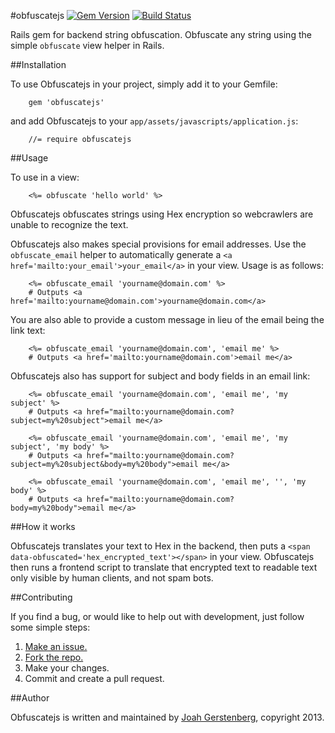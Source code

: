 #obfuscatejs [![Gem Version](https://badge.fury.io/rb/obfuscatejs.png)](http://badge.fury.io/rb/obfuscatejs) [![Build Status](https://travis-ci.org/JoahG/obfuscatejs.png?branch=master)](https://travis-ci.org/JoahG/obfuscatejs)

Rails gem for backend string obfuscation. Obfuscate any string using the simple `obfuscate` view helper in Rails.

##Installation

To use Obfuscatejs in your project, simply add it to your Gemfile:

```
	gem 'obfuscatejs'
```

and add Obfuscatejs to your `app/assets/javascripts/application.js`:

```
	//= require obfuscatejs 
```

##Usage

To use in a view:

```
	<%= obfuscate 'hello world' %>
```

Obfuscatejs obfuscates strings using Hex encryption so webcrawlers are unable to recognize the text. 

Obfuscatejs also makes special provisions for email addresses. Use the `obfuscate_email` helper to automatically generate a `<a href='mailto:your_email'>your_email</a>` in your view. Usage is as follows:

```
	<%= obfuscate_email 'yourname@domain.com' %>
	# Outputs <a href='mailto:yourname@domain.com'>yourname@domain.com</a>
```

You are also able to provide a custom message in lieu of the email being the link text:

```
	<%= obfuscate_email 'yourname@domain.com', 'email me' %>
	# Outputs <a href='mailto:yourname@domain.com'>email me</a>
```

Obfuscatejs also has support for subject and body fields in an email link:

```
	<%= obfuscate_email 'yourname@domain.com', 'email me', 'my subject' %>
	# Outputs <a href="mailto:yourname@domain.com?subject=my%20subject">email me</a>

	<%= obfuscate_email 'yourname@domain.com', 'email me', 'my subject', 'my body' %>
	# Outputs <a href="mailto:yourname@domain.com?subject=my%20subject&body=my%20body">email me</a>

	<%= obfuscate_email 'yourname@domain.com', 'email me', '', 'my body' %>
	# Outputs <a href="mailto:yourname@domain.com?body=my%20body">email me</a>
```

##How it works

Obfuscatejs translates your text to Hex in the backend, then puts a `<span data-obfuscated='hex_encrypted_text'></span>` in your view. Obfuscatejs then runs a frontend script to translate that encrypted text to readable text only visible by human clients, and not spam bots.

##Contributing

If you find a bug, or would like to help out with development, just follow some simple steps:

  1. [Make an issue.](https://github.com/JoahG/obfuscatejs/issues/new)
  2. [Fork the repo.](https://github.com/JoahG/obfuscatejs/fork)
  3. Make your changes.
  4. Commit and create a pull request.

##Author

Obfuscatejs is written and maintained by [Joah Gerstenberg](http://www.joahg.com), copyright 2013.
